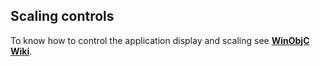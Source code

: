 ## Scaling controls
To know how to control the application display and scaling see [**WinObjC Wiki**](https://github.com/Microsoft/WinObjC/wiki/UI-Guidance).
